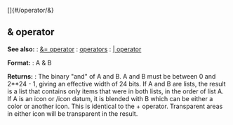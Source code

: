 []{#/operator/&}
  ## & operator
  **See also:**
  :   [&= operator](ref/operator/&=)
  :   [operators](ref/operator)
  :   [\| operator](ref/operator/%7C)
  <!-- -->
  **Format:**
  :   A & B
  <!-- -->
  **Returns:**
  :   The binary \"and\" of A and B.
  A and B must be between 0 and 2\*\*24 - 1, giving an effective width of
  24 bits.
  If A and B are lists, the result is a list that contains only items that
  were in both lists, in the order of list A.
  If A is an icon or /icon datum, it is blended with B which can be either
  a color or another icon. This is identical to the + operator.
  Transparent areas in either icon will be transparent in the result.